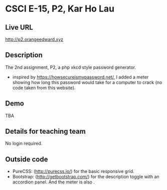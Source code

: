 # CSCI E-15, P2, Kar Ho Lau

## Live URL
<http://p2.orangeedward.xyz>

## Description
The 2nd assignment, P2, a php xkcd style password generator.
* inspired by https://howsecureismypassword.net/, I added a meter showing how long this password would take for a computer to crack (no code taken from this website). 

## Demo
TBA

## Details for teaching team
No login required.

## Outside code
* PureCSS: (http://purecss.io/) for the basic responsive grid. 
* Bootstrap: (http://getbootstrap.com/) for the description toggle with an accordion panel. And the meter is also . 